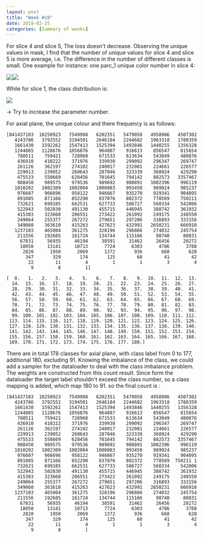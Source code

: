 ```yaml
---
layout: post
title: "Week #18"
date: 2019-02-25
categories: [Summary of weeks]
---
```

For slice 4 and slice 5, The loss doesn't decrease.
Observing the unique values in mask, I find that the number of unique values for slice 4 and slice 5 is more average, i.e. The difference in the number of different classes is small. One example for instance:
one parc_1 unique color number in slice 4:

<img src="{{ site.baseurl }}/assets/distribution_class.jpg" ><img src="{{ site.baseurl }}/assets/distribution_class_noback.jpg" >

While for slice 1, the class distribution is:

<img src="{{ site.baseurl }}/assets/distribution_slice1.jpg" >


-> Try to increase the parameter number.

For axial plane, the unique colour and there frequency is as follows:
```
[841437103  10250923   7549988   6202351   5479058   4958986   4507302
   4243786   3792552   3194501   2646184   2244682   1963318   1780359
   1661430   1592262   1547413   1525394   1493846   1440255   1356328
   1244865   1128676   1056876    964887    916613    856547    815654
    780511    759421    728968    671533    613634    543049    480876
    436910    410222    371976    339930    299092    296347    269747
    261126    362197    274102    240017    232081    224661    226577
    229913    239052    260643    287046    323339    368924    429290
    475533    550669    628456    701645    794142    882573   3357467
    988450    989575    979536    989692    988891   1002396    996119
   1010202   1002309   1002004   1000883    993450    989924    985237
    976607    966696    958122    946667    935270    919341    904095
    891085    871166    852290    837076    802372    778569    750211
    732621    699185    662531    627733    586727    560334    542006
    522943    502830    491130    455715    446945    388742    361932
    415303    323668    286551    273422    261092    249175    248550
    249064    255377    267272    279651    297206    316893    333156
    349060    363610    415263    427623    432991   2650231    666910
   1237103    465004    361275    328196    296866    274032    245754
    211556    192685    161724    134744    115166     98740     80831
     67831     56935     46194     38591     31462     26456     20272
     18050     13141     10713      7724      6303      4786      3788
      2820      1950      2069      1372       936       668       628
       347       329       174       125        68        41        42
        22        11         4         1         1         3         4
         9         8         1]

[  0.   1.   2.   3.   4.   5.   6.   7.   8.   9.  10.  11.  12.  13.
  14.  15.  16.  17.  18.  19.  20.  21.  22.  23.  24.  25.  26.  27.
  28.  29.  30.  31.  32.  33.  34.  35.  36.  37.  38.  39.  40.  41.
  42.  43.  44.  45.  46.  47.  48.  49.  50.  51.  52.  53.  54.  55.
  56.  57.  58.  59.  60.  61.  62.  63.  64.  65.  66.  67.  68.  69.
  70.  71.  72.  73.  74.  75.  76.  77.  78.  79.  80.  81.  82.  83.
  84.  85.  86.  87.  88.  89.  90.  92.  93.  94.  95.  96.  97.  98.
  99. 100. 101. 102. 103. 104. 105. 106. 107. 108. 109. 110. 111. 112.
 113. 114. 115. 116. 117. 118. 119. 120. 121. 122. 123. 124. 125. 126.
 127. 128. 129. 130. 131. 132. 133. 134. 135. 136. 137. 138. 139. 140.
 141. 142. 143. 144. 145. 146. 147. 148. 149. 150. 151. 152. 153. 154.
 155. 156. 157. 158. 159. 160. 161. 162. 163. 164. 165. 166. 167. 168.
 169. 170. 171. 172. 173. 174. 175. 176. 177. 180.]
 ```
There are in total 178 classes for axial plane, with class label from 0 to 177, additional 180, excluding 91.
Knowing the imbalance of the class, we could add a sampler for the dataloader to deal with the class imbalance problem.
The weights are constructed from this count result.
Since form the dataloader the target label shouldn't exceed the class number, so a class mapping is added, which map 180 to 91.
so the final count is :
```
[841437103  10250923   7549988   6202351   5479058   4958986   4507302
   4243786   3792552   3194501   2646184   2244682   1963318   1780359
   1661430   1592262   1547413   1525394   1493846   1440255   1356328
   1244865   1128676   1056876    964887    916613    856547    815654
    780511    759421    728968    671533    613634    543049    480876
    436910    410222    371976    339930    299092    296347    269747
    261126    362197    274102    240017    232081    224661    226577
    229913    239052    260643    287046    323339    368924    429290
    475533    550669    628456    701645    794142    882573   3357467
    988450    989575    979536    989692    988891   1002396    996119
   1010202   1002309   1002004   1000883    993450    989924    985237
    976607    966696    958122    946667    935270    919341    904095
    891085    871166    852290    837076    802372    778569  750211 1
    732621    699185    662531    627733    586727    560334    542006
    522943    502830    491130    455715    446945    388742    361932
    415303    323668    286551    273422    261092    249175    248550
    249064    255377    267272    279651    297206    316893    333156
    349060    363610    415263    427623    432991   2650231    666910
   1237103    465004    361275    328196    296866    274032    245754
    211556    192685    161724    134744    115166     98740     80831
     67831     56935     46194     38591     31462     26456     20272
     18050     13141     10713      7724      6303      4786      3788
      2820      1950      2069      1372       936       668       628
       347       329       174       125        68        41        42
        22        11         4         1         1         3         4
         9         8         ]
```
